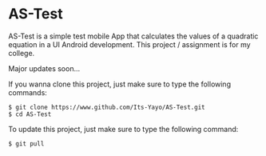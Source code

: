 # AS-Test
AS-Test is a simple test mobile App that calculates the values of a quadratic equation in a UI Android development. This project / assignment is for my college.

Major updates soon...

If you wanna clone this project, just make sure to type the following commands:
```shell
$ git clone https://www.github.com/Its-Yayo/AS-Test.git
$ cd AS-Test
```

To update this project, just make sure to type the following command:
```shell
$ git pull
```

